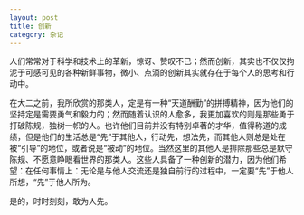 ```yaml
---
layout: post
title: 创新
category: 杂记 
---
```

人们常常对于科学和技术上的革新，惊讶、赞叹不已；然而创新，其实也不仅仅拘泥于可感可见的各种新鲜事物，微小、点滴的创新其实就存在于每个人的思考和行动中。    
                                    
在大二之前，我所欣赏的那类人，定是有一种“天道酬勤”的拼搏精神，因为他们的坚持定是需要勇气和毅力的；然而随着认识的人愈多，我更加喜欢的则是那些勇于打破陈规，独树一帜的人。也许他们目前并没有特别卓著的才华，值得称道的成绩，但是他们的生活总是“先”于其他人，行动先，想法先，而其他人则总是处在被“引导”的地位，或者说是“被动”的地位。当然这里的其他人是排除那些总是默守陈规、不愿意睁眼看世界的那类人。这些人具备了一种创新的潜力，因为他们希望：在任何事情上：无论是与他人交流还是独自前行的过程中，一定要“先”于他人所想，“先”于他人所为。     
                  
是的，时时刻刻，敢为人先。    
 

